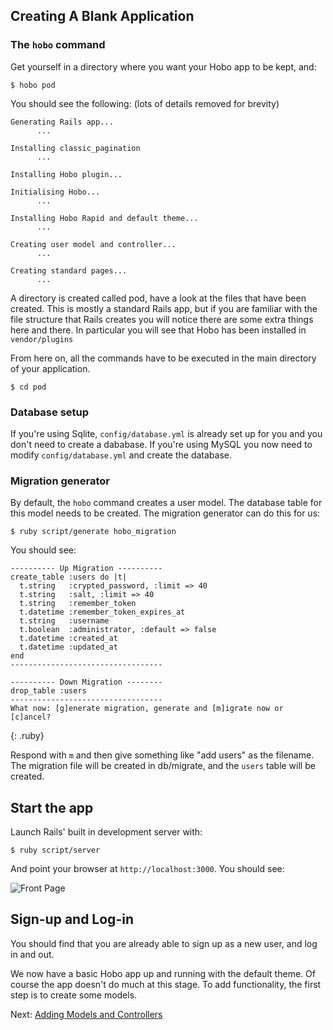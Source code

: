 ## Creating A Blank Application

### The `hobo` command

Get yourself in a directory where you want your Hobo app to be kept, and:

    $ hobo pod
    
You should see the following: (lots of details removed for brevity)

    Generating Rails app...
          ...
          
    Installing classic_pagination
          ...
          
    Installing Hobo plugin...

    Initialising Hobo...
          ...

    Installing Hobo Rapid and default theme...
          ...

    Creating user model and controller...
          ...

    Creating standard pages...
          ...
          
          
A directory is created called pod, have a look at the files that have been created. This is mostly a standard Rails app, but if you are familiar with the file structure that Rails creates you will notice there are some extra things here and there. In particular you will see that Hobo has been installed in `vendor/plugins`

From here on, all the commands have to be executed in the main directory of your application.

    $ cd pod

### Database setup

If you're using Sqlite, `config/database.yml` is already set up for you and you don't need to create a dababase. If you're using MySQL you now need to modify `config/database.yml` and create the database.

### Migration generator
    
By default, the `hobo` command creates a user model. The database table for this model needs to be created. The migration generator can do this for us:

    $ ruby script/generate hobo_migration
    
You should see:

    ---------- Up Migration ----------
    create_table :users do |t|
      t.string   :crypted_password, :limit => 40
      t.string   :salt, :limit => 40
      t.string   :remember_token
      t.datetime :remember_token_expires_at
      t.string   :username
      t.boolean  :administrator, :default => false
      t.datetime :created_at
      t.datetime :updated_at
    end
    ----------------------------------

    ---------- Down Migration --------
    drop_table :users
    ----------------------------------
    What now: [g]enerate migration, generate and [m]igrate now or [c]ancel?
{: .ruby}
    
Respond with `m` and then give something like "add users" as the filename. The migration file will be created in db/migrate, and the `users` table will be created.

  
## Start the app

Launch Rails' built in development server with:

    $ ruby script/server
    
And point your browser at `http://localhost:3000`. You should see:

![Front Page](/images/tutorial/front-page.png)

## Sign-up and Log-in

You should find that you are already able to sign up as a new user, and log in and out.

We now have a basic Hobo app up and running with the default theme. Of course the app doesn't do much at this stage. To add functionality, the first step is to create some models.

Next: [Adding Models and Controllers](/pod-tutorial/1-3-models-controllers)